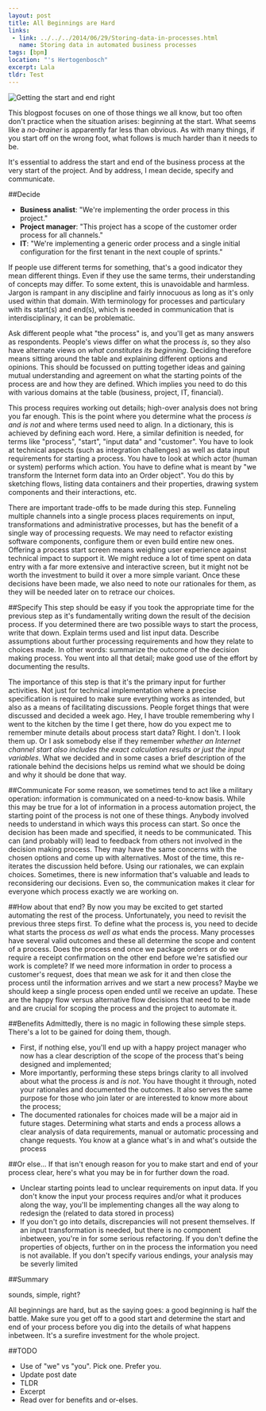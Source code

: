 ```yaml
---
layout: post
title: All Beginnings are Hard
links: 
 - link: ../../../2014/06/29/Storing-data-in-processes.html
   name: Storing data in automated business processes
tags: [bpm]
location: "'s Hertogenbosch"
excerpt: Lala
tldr: Test
---
```

![Getting the start and end right][start-end]  

This blogpost focuses on one of those things we all know, but too often don't practice when the situation arises: beginning at the start. What seems like a *no-brainer* is apparently far less than obvious. As with many things, if you start off on the wrong foot, what follows is much harder than it needs to be.

It's essential to address the start and end of the business process at the very start of the project. And by address, I mean decide, specify and communicate.

##Decide
* **Business analist**: "We're implementing the order process in this project."
* **Project manager**: "This project has a scope of the customer order process for all channels."
* **IT**: "We're implementing a generic order process and a single initial configuration for the first tenant in the next couple of sprints."

If people use different terms for something, that's a good indicator they mean different things. Even if they use the same terms, their understanding of concepts may differ. To some extent, this is unavoidable and harmless. Jargon is rampant in any discipline and fairly innocuous as long as it's only used within that domain. With terminology for processes and particulary with its start(s) and end(s), which is needed in communication that is interdisciplinary, it can be problematic.

Ask different people what "the process" is, and you'll get as many answers as respondents. People's views differ on what the process *is*, so they also have alternate views on *what constitutes its beginning*. Deciding therefore means sitting around the table and explaining different options and opinions. This should be focussed on putting together ideas and gaining mutual understanding and agreement on what the starting points of the process are and how they are defined. Which implies you need to do this with various domains at the table (business, project, IT, financial).

This process requires working out details; high-over analysis does not bring you far enough. This is the point where you determine what the process *is and is not* and where terms used need to align. In a dictionary, this is achieved by defining each word. Here, a similar definition is needed, for terms like "process", "start", "input data" and "customer". You have to look at technical aspects (such as integration challenges) as well as data input requirements for starting a process. You have to look at which actor (human or system) performs which action. You have to define what is meant by "we transform the Internet form data into an Order object". You do this by sketching flows, listing data containers and their properties, drawing system components and their interactions, etc. 

There are important trade-offs to be made during this step. Funneling multiple channels into a single process places requirements on input, transformations and administrative processes, but has the benefit of a single way of processing requests. We may need to refactor existing software components, configure them or even build entire new ones. Offering a process start screen means weighing user experience against technical impact to support it. We might reduce a lot of time spent on data entry with a far more extensive and interactive screen, but it might not be worth the investment to build it over a more simple variant. Once these decisions have been made, we also need to note our rationales for them, as they will be needed later on to retrace our choices.

##Specify
This step should be easy if you took the appropriate time for the previous step as it's fundamentally writing down the result of the decision process. If you determined there are two possible ways to start the process, write that down. Explain terms used and list input data. Describe assumptions about further processing requirements and how they relate to choices made. In other words: summarize the outcome of the decision making process. You went into all that detail; make good use of the effort by documenting the results.

The importance of this step is that it's the primary input for further activities. Not just for technical implementation where a precise specification is required to make sure everything works as intended, but also as a means of facilitating discussions. People forget things that were discussed and decided a week ago. Hey, I have trouble remembering why I went to the kitchen by the time I get there, how do you expect me to remember minute details about process start data? Right. I don't. I look them up. Or I ask somebody else if they remember *whether an Internet channel start also includes the exact calculation results or just the input variables*. What we decided and in some cases a brief description of the rationale behind the decisions helps us remind what we should be doing and why it should be done that way.

##Communicate
For some reason, we sometimes tend to act like a military operation: information is communicated on a need-to-know basis. While this may be true for a lot of information in a process automation project, the starting point of the process is not one of these things. Anybody involved needs to understand in which ways this process can start. So once the decision has been made and specified, it needs to be communicated. This can (and probably will) lead to feedback from others not involved in the decision making process. They may have the same concerns with the chosen options and come up with alternatives. Most of the time, this re-iterates the discussion held before. Using our rationales, we can explain choices. Sometimes, there is new information that's valuable and leads to reconsidering our decisions. Even so, the communication makes it clear for everyone which process exactly we are working on.

##How about that end?
By now you may be excited to get started automating the rest of the process. Unfortunately, you need to revisit the previous three steps first. To define what the process is, you need to decide what starts the process *as well as* what ends the process. Many processes have several valid outcomes and these all determine the scope and content of a process. Does the process end once we package orders or do we require a receipt confirmation on the other end before we're satisfied our work is complete? If we need more information in order to process a customer's request, does that mean we ask for it and then close the process until the information arrives and we start a new process? Maybe we should keep a single process open ended until we receive an update. These are the happy flow versus alternative flow decisions that need to be made and are crucial for scoping the process and the project to automate it.

##Benefits
Admittedly, there is no magic in following these simple steps. There's a lot to be gained for doing them, though.

* First, if nothing else, you'll end up with a happy project manager who now has a clear description of the scope of the process that's being designed and implemented;
* More importantly, performing these steps brings clarity to all involved about what the process *is* and *is not*. You have thought it through, noted your rationales and documented the outcomes. It also serves the same purpose for those who join later or are interested to know more about the process;
* The documented rationales for choices made will be a major aid in future stages. Determining what starts and ends a process allows a clear analysis of data requirements, manual or automatic processing and change requests. You know at a glance what's in and what's outside the process

##Or else...
If that isn't enough reason for you to make start and end of your process clear, here's what you may be in for further down the road.

* Unclear starting points lead to unclear requirements on input data. If you don't know the input your process requires and/or what it produces along the way, you'll be implementing changes all the way along to redesign the 	 (related to data stored in process)
* If you don't go into details, discrepancies will not present themselves. If an input transformation is needed, but there is no component inbetween, you're in for some serious refactoring. If you don't define the properties of objects, further on in the process the information you need is not available. If you don't specify various endings, your analysis may be severly limited 

##Summary

sounds, simple, right?

All beginnings are hard, but as the saying goes: a good beginning is half the battle. Make sure you get off to a good start and determine the start and end of your process before you dig into the details of what happens inbetween. It's a surefire investment for the whole project.

##TODO
* Use of "we" vs "you". Pick one. Prefer you.
* Update post date
* TLDR
* Excerpt
* Read over for benefits and or-elses.

[start-end]: ../../../assets/images/posts/start-end.jpg  "Getting the start and end right"
